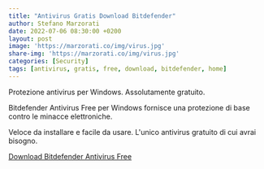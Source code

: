 ```yaml
---
title: "Antivirus Gratis Download Bitdefender"
author: Stefano Marzorati
date: 2022-07-06 08:30:00 +0200
layout: post
image: 'https://marzorati.co/img/virus.jpg'
share-img: 'https://marzorati.co/img/virus.jpg'
categories: [Security]
tags: [antivirus, gratis, free, download, bitdefender, home]
---
```

Protezione antivirus per Windows. Assolutamente gratuito.

Bitdefender Antivirus Free per Windows fornisce una protezione di base contro le minacce elettroniche.

Veloce da installare e facile da usare. L'unico antivirus gratuito di cui avrai bisogno.

<a href="https://www.bitdefender.com/solutions/free.html" target="_blank">Download Bitdefender Antivirus Free</a>